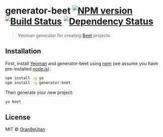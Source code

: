# generator-beet [![NPM version][npm-image]][npm-url] [![Build Status][travis-image]][travis-url] [![Dependency Status][daviddm-image]][daviddm-url]
> Yeoman generator for creating [Beet](https://github.com/mcbeet/beet) projects

## Installation

First, install [Yeoman](http://yeoman.io) and generator-beet using [npm](https://www.npmjs.com/) (we assume you have pre-installed [node.js](https://nodejs.org/)).

```bash
npm install -g yo
npm install -g generator-beet
```

Then generate your new project:

```bash
yo beet
```

## License

MIT © [Oran9eUtan](https://github.com/OrangeUtan)


[npm-image]: https://badge.fury.io/js/generator-beet.svg
[npm-url]: https://npmjs.org/package/generator-beet
[travis-image]: https://travis-ci.com/OrangeUtan/generator-beet.svg?branch=master
[travis-url]: https://travis-ci.com/OrangeUtan/generator-beet
[daviddm-image]: https://david-dm.org/OrangeUtan/generator-beet.svg?theme=shields.io
[daviddm-url]: https://david-dm.org/OrangeUtan/generator-beet
